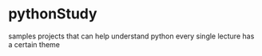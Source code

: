 # pythonStudy
samples projects that can help understand python
every single lecture has a certain theme
